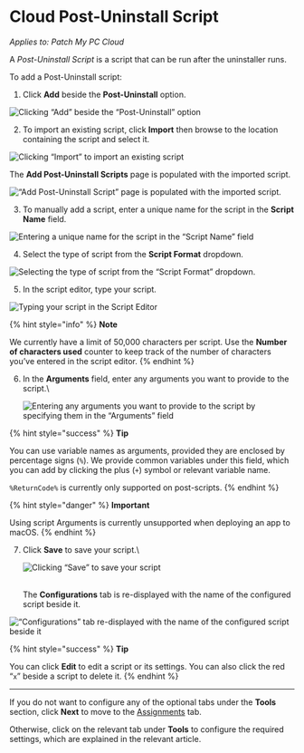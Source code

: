 # Cloud Post-Uninstall Script

_Applies to: Patch My PC Cloud_

A _Post-Uninstall Script_ is a script that can be run after the uninstaller runs.

To add a Post-Uninstall script:

1. Click **Add** beside the **Post-Uninstall** option.

![Clicking “Add” beside the “Post-Uninstall” option](../../../../../_images/image%20%282608%29.png%20"Clicking%20\"Add\"%20beside%20the%20\"Post-Uninstall\"%20option")

2. To import an existing script, click **Import** then browse to the location containing the script and select it.

![Clicking “Import” to import an existing script](../../../../../_images/image%20%282473%29.png%20"Clicking%20\"Import\"%20to%20import%20an%20existing%20script")

The **Add Post-Uninstall Scripts** page is populated with the imported script.

![“Add Post-Uninstall Script” page is populated with the imported script.](../../../../../_images/image%20%282474%29.png%20"\"Add%20Post-Uninstall%20Script\"%20page%20is%20populated%20with%20the%20imported%20script.")

3. To manually add a script, enter a unique name for the script in the **Script Name** field.

![Entering a unique name for the script in the “Script Name” field](../../../../../_images/image%20%282475%29.png%20"Entering%20a%20unique%20name%20for%20the%20script%20in%20the%20\"Script%20Name\"%20field")

4. Select the type of script from the **Script Format** dropdown.

![Selecting the type of script from the “Script Format” dropdown.](../../../../../_images/image%20%282476%29.png%20"Selecting%20the%20type%20of%20script%20from%20the%20\"Script%20Format\"%20dropdown.")

5. In the script editor, type your script.

![Typing your script in the Script Editor](../../../../../_images/image%20%282477%29.png%20"Typing%20your%20script%20in%20the%20Script%20Editor")

{% hint style="info" %}
**Note**

We currently have a limit of 50,000 characters per script. Use the **Number of characters used** counter to keep track of the number of characters you’ve entered in the script editor.
{% endhint %}

6.  In the **Arguments** field, enter any arguments you want to provide to the script.\


    ![Entering any arguments you want to provide to the script by specifying them in the “Arguments” field](../../../../../_images/image%20%282478%29.png%20"Entering%20any%20arguments%20you%20want%20to%20provide%20to%20the%20script%20by%20specifying%20them%20in%20the%20\"Arguments\"%20field")

{% hint style="success" %}
**Tip**

You can use variable names as arguments, provided they are enclosed by percentage signs (`%`). We provide common variables under this field, which you can add by clicking the plus (`+`) symbol or relevant variable name.

`%ReturnCode%` is currently only supported on post-scripts.
{% endhint %}

{% hint style="danger" %}
**Important**

Using script Arguments is currently unsupported when deploying an app to macOS.
{% endhint %}

7.  Click **Save** to save your script.\


    ![Clicking “Save” to save your script](../../../../../_images/image%20%282479%29.png%20"Clicking%20\"Save\"%20to%20save%20your%20script")

    \
    The **Configurations** tab is re-displayed with the name of the configured script beside it.

![“Configurations” tab re-displayed with the name of the configured script beside it](../../../../../_images/image%20%2896%29.png%20"\"Configurations\"%20tab%20re-displayed%20with%20the%20name%20of%20the%20configured%20script%20beside%20it")

{% hint style="success" %}
**Tip**

You can click **Edit** to edit a script or its settings. You can also click the red “`x`” beside a script to delete it.
{% endhint %}

***

If you do not want to configure any of the optional tabs under the **Tools** section, click **Next** to move to the [Assignments](../../cloud-assignments-deployment-tab.md) tab.

Otherwise, click on the relevant tab under **Tools** to configure the required settings, which are explained in the relevant article.

